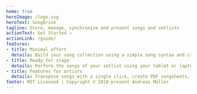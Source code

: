 ```yaml
---
home: true
heroImage: /logo.svg
heroText: SongDrive
tagline: Store, manage, synchronize and present songs and setlists
actionText: Get Started →
actionLink: /guide/
features:
- title: Minimal effort
  details: Build your song collection using a simple song syntax and create setlists with realtime search and filters.
- title: Ready for stage
  details: Perform the songs of your setlist using your tablet or laptop on stage as well as presenting them to the audience at the same time.
- title: Features for artists
  details: Transpose songs with a single click, create PDF songsheets, export songs and setlists in multiple formats, hotkey support and more.
footer: MIT Licensed | Copyright © 2018-present Andreas Müller
---
```

